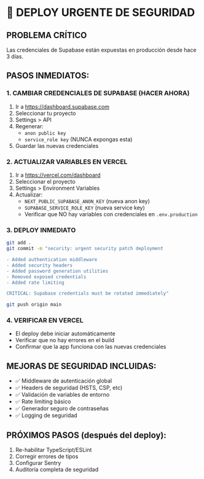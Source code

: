 # 🚨 DEPLOY URGENTE DE SEGURIDAD

## PROBLEMA CRÍTICO
Las credenciales de Supabase están expuestas en producción desde hace 3 días.

## PASOS INMEDIATOS:

### 1. CAMBIAR CREDENCIALES DE SUPABASE (HACER AHORA)
1. Ir a https://dashboard.supabase.com
2. Seleccionar tu proyecto
3. Settings > API
4. Regenerar:
   - `anon public key`
   - `service_role key` (NUNCA expongas esta)
5. Guardar las nuevas credenciales

### 2. ACTUALIZAR VARIABLES EN VERCEL
1. Ir a https://vercel.com/dashboard
2. Seleccionar el proyecto
3. Settings > Environment Variables
4. Actualizar:
   - `NEXT_PUBLIC_SUPABASE_ANON_KEY` (nueva anon key)
   - `SUPABASE_SERVICE_ROLE_KEY` (nueva service key)
   - Verificar que NO hay variables con credenciales en `.env.production`

### 3. DEPLOY INMEDIATO
```bash
git add .
git commit -m "security: urgent security patch deployment

- Added authentication middleware
- Added security headers
- Added password generation utilities
- Removed exposed credentials
- Added rate limiting

CRITICAL: Supabase credentials must be rotated immediately"

git push origin main
```

### 4. VERIFICAR EN VERCEL
- El deploy debe iniciar automáticamente
- Verificar que no hay errores en el build
- Confirmar que la app funciona con las nuevas credenciales

## MEJORAS DE SEGURIDAD INCLUIDAS:
- ✅ Middleware de autenticación global
- ✅ Headers de seguridad (HSTS, CSP, etc)
- ✅ Validación de variables de entorno
- ✅ Rate limiting básico
- ✅ Generador seguro de contraseñas
- ✅ Logging de seguridad

## PRÓXIMOS PASOS (después del deploy):
1. Re-habilitar TypeScript/ESLint
2. Corregir errores de tipos
3. Configurar Sentry
4. Auditoría completa de seguridad